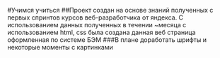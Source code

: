 #Учимся учиться
##Проект создан на основе знаний полученных с первых спринтов курсов веб-разработчика от яндекса. С использованием данных полученных в течении ~месяца с использованием html, css была создана данная веб страница оформленная по системе БЭМ
###В плане доработать шрифты и некоторые моменты с картинками